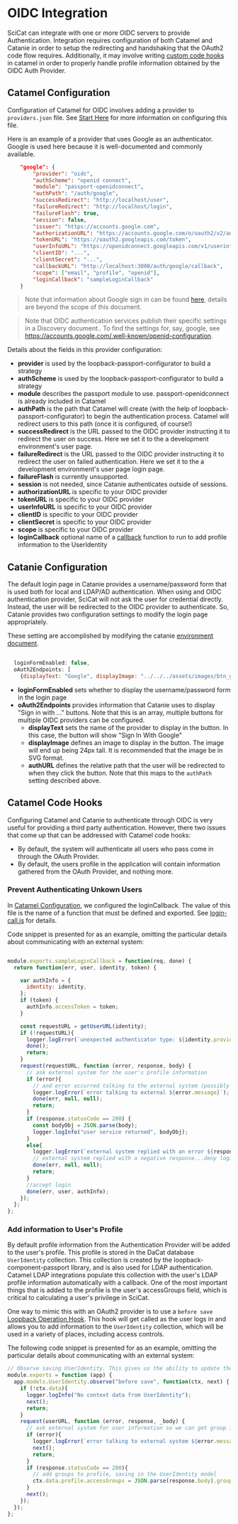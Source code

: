# OIDC Integration
SciCat can integrate with one or more OIDC servers to provide Authentication. Integration requires configuration of both Catamel and Catanie in order to setup the redirecting and handshaking that the OAuth2 code flow requires. Additionally, it may involve writing [custom code hooks](catamel-code-hooks)  in catamel in order to properly handle profile information obtained by the OIDC Auth Provider.

## Catamel Configuration
Configuration of Catamel for OIDC involves adding a provider to `providers.json` file. See [Start Here](./StartHere.md) for more information on configuring this file.

Here is an example of a provider that uses Google as an authenticator. Google is used here because it is well-documented and commonly available.

```json
    "google": {
        "provider": "oidc",
        "authScheme": "openid connect",
        "module": "passport-openidconnect",
        "authPath": "/auth/google",
        "successRedirect": "http://localhost/user",
        "failureRedirect": "http://localhost/login",
        "failureFlash": true,
        "session": false,
        "issuer": "https://accounts.google.com",
        "authorizationURL": "https://accounts.google.com/o/oauth2/v2/auth",
        "tokenURL": "https://oauth2.googleapis.com/token",
        "userInfoURL": "https://openidconnect.googleapis.com/v1/userinfo",
        "clientID": "...",
        "clientSecret": "...",
        "callbackURL": "http://localhost:3000/auth/google/callback",
        "scope": ["email", "profile", "openid"],
        "loginCallback": "sampleLoginCallback"
    }
```
> Note that information about Google sign in can be found [here](https://developers.google.com/identity/protocols/oauth2/openid-connect), details are beyond the scope of this document.


> Note that OIDC authentication services publish their specific settings in a Discovery document.. To find the settings for, say, google, see <https://accounts.google.com/.well-known/openid-configuration>.

Details about the fields in this provider configuration:
* **provider** is used by the loopback-passport-configurator to build a strategy
* **authScheme** is used by the loopback-passport-configurator to build a strategy
* **module** describes the passport module to use. passport-openidconnect is already included in Catamel
* **authPath** is the path that Catamel will create (with the help of loopback-passport-configurator) to begin the authentication process. Catamel will redirect users to this path (once it is configured, of course!)
* **successRedirect** is the URL passed to the OIDC provider instructing it to redirect the user on success. Here we set it to the a development environment's user page.
* **failureRedirect** is the URL passed to the OIDC provider instructing it to redirect the user on failed authentication. Here we set it to the a development environment's user page login page.
* **failureFlash** is currently unsupported.
* **session** is not needed, since Catanie authenticates outside of sessions.
* **authorizationURL** is specific to your OIDC provider
* **tokenURL** is specific to your OIDC provider
* **userInfoURL** is specific to your OIDC provider
* **clientID** is specific to your OIDC provider
* **clientSecret** is specific to your OIDC provider
* **scope** is specific to your OIDC provider
* **loginCallback** optional name of a [callback](#configure-callback) function to run to add profile information to the UserIdentity


## Catanie Configuration 

The default login page in Catanie provides a username/password form that is used both for local and LDAP/AD authentication. When using and OIDC authentication provider, SciCat will not ask the user for credential directly. Instead, the user will be redirected to the OIDC provider to authenticate. So, Catanie provides two configuration settings to modify the login page appropriately.

These setting are accomplished by modifying the catanie [environment document](./Environment.md). 

```javascript
  
  loginFormEnabled: false,
  oAuth2Endpoints: [
    {displayText: "Google", displayImage: "../../../assets/images/btn_google_light_normal_ios.svg", authURL: "auth/google"}]

```


* **loginFormEnabled** sets whether to display the username/password form in the login page
* **oAuth2Endpoints** provides information that Catanie uses to display "Sign in with ..." buttons. Note that this is an array, multiple buttons for multiple OIDC providers can be configured.
  * **displayText** sets the name of the provider to display in the button. In this case, the button will show "Sign In With Google"
  * **displayImage** defines an image to display in the button. The image will end up being 24px tall. It is recommended that the image be in SVG format.
  * **authURL** defines the relative path that the user will be redirected to when they click the button. Note that this maps to the `authPath` setting described above.

## Catamel Code Hooks

Configuring Catamel and Catanie to authenticate through OIDC is very useful for providing a third party authentication. However, there two issues that come up that can be addressed with Catamel code hooks:

* By default, the system will authenticate all users who pass come in through the OAuth Provider. 
* By default, the users profile in the application will contain information gathered from the OAuth Provider, and nothing more.

### Prevent Authenticating Unkown Users

In [Catamel Configuration](#catamel-configuration), we configured the loginCallback. The value of this file is the name of a function that must be defined and exported. See [login-call.js](https://github.com/SciCatProject/catamel/blob/develop/server/boot/login-callbacks.js) for details.

Code snippet is presented for as an example, omitting the particular details about communicating with an external system:

```javascript

module.exports.sampleLoginCallback = function(req, done) {
  return function(err, user, identity, token) {

    var authInfo = {
      identity: identity,
    };
    if (token) {
      authInfo.accessToken = token;
    }

    const requestURL = getUserURL(identity);
    if (!requestURL){
      logger.logError(`unexpected authenticator type: ${identity.provider}`);
      done();
      return;
    }
    request(requestURL, function (error, response, body) {
      // ask external system for the user's profile information
      if (error){
        // and error occurred talking to the external system (possibly from a connection issue)...deny login
        logger.logError(`error talking to external ${error.message}`);
        done(err, null, null);
        return;
      }
      if (response.statusCode == 200) {
        const bodyObj = JSON.parse(body);
        logger.logInfo("user service returned", bodyObj);
      }
      else{
        logger.logError(`external system replied with an error ${response.statusCode} - ${body}.`);
        // external system replied with a negative response...deny login
        done(err, null, null);
        return;
      }
      //accept login
      done(err, user, authInfo);
    });
  };
};
```
### Add information to User's Profile 

By default profile information from the Authentication Provider will be added to the user's profile. This profile is stored in the DaCat database `UserIdentity` collection. This collection is created by the loopback-component-passport library, and is also used for LDAP authentication. Catamel LDAP integrations populate this collection with the user's LDAP profile information automatically with a callback. One of the most important things that is added to the profile is the user's accessGroups field, which is critical to calculating a user's privilege in SciCat.

One way to mimic this with an OAuth2 provider is to use a `before save` [Loopback Operation Hook](https://loopback.io/doc/en/lb3/Operation-hooks.html). This hook will get called as the user logs in and allows you to add information to the `UserIdentity` collection, which will be used in a variety of places, including access controls.

The following code snippet is presented for as an example, omitting the particular details about communicating with an external system:

```javascript
// Observe saving UserIdentity. This gives us the ability to update the user profile with facility-specific groups
module.exports = function (app) {
  app.models.UserIdentity.observe("before save", function(ctx, next) {
    if (!ctx.data){
      logger.logInfo("No context data from UserIdentity");
      next();
      return;
    }
    request(userURL, function (error, response, _body) {
      // ask external system for user information so we can get group info
      if (error){
        logger.logError(`error talking to external system ${error.message}`);
        next();
        return;
      }
      if (response.statusCode == 200){
        // add groups to profile, saving in the UserIdentity model
        ctx.data.profile.accessGroups = JSON.parse(response.body).groups;
      }
      next();
    });
  });
};
```
